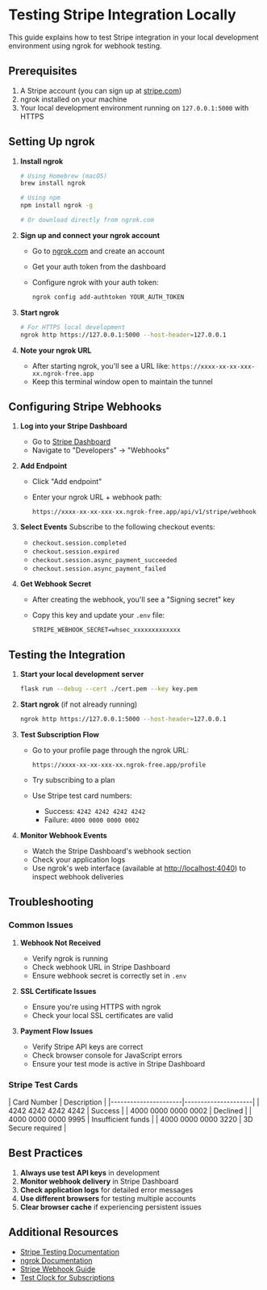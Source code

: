 # Testing Stripe Integration Locally

This guide explains how to test Stripe integration in your local development environment using ngrok
for webhook testing.

## Prerequisites

1. A Stripe account (you can sign up at [stripe.com](https://stripe.com))
1. ngrok installed on your machine
1. Your local development environment running on `127.0.0.1:5000` with HTTPS

## Setting Up ngrok

1. **Install ngrok**

   ```bash
   # Using Homebrew (macOS)
   brew install ngrok

   # Using npm
   npm install ngrok -g

   # Or download directly from ngrok.com
   ```

1. **Sign up and connect your ngrok account**

   - Go to [ngrok.com](https://ngrok.com) and create an account

   - Get your auth token from the dashboard

   - Configure ngrok with your auth token:

     ```bash
     ngrok config add-authtoken YOUR_AUTH_TOKEN
     ```

1. **Start ngrok**

   ```bash
   # For HTTPS local development
   ngrok http https://127.0.0.1:5000 --host-header=127.0.0.1
   ```

1. **Note your ngrok URL**

   - After starting ngrok, you'll see a URL like: `https://xxxx-xx-xx-xxx-xx.ngrok-free.app`
   - Keep this terminal window open to maintain the tunnel

## Configuring Stripe Webhooks

1. **Log into your Stripe Dashboard**

   - Go to [Stripe Dashboard](https://dashboard.stripe.com)
   - Navigate to "Developers" → "Webhooks"

1. **Add Endpoint**

   - Click "Add endpoint"

   - Enter your ngrok URL + webhook path:

     ```text
     https://xxxx-xx-xx-xxx-xx.ngrok-free.app/api/v1/stripe/webhook
     ```

1. **Select Events** Subscribe to the following checkout events:

   - `checkout.session.completed`
   - `checkout.session.expired`
   - `checkout.session.async_payment_succeeded`
   - `checkout.session.async_payment_failed`

1. **Get Webhook Secret**

   - After creating the webhook, you'll see a "Signing secret" key

   - Copy this key and update your `.env` file:

     ```text
     STRIPE_WEBHOOK_SECRET=whsec_xxxxxxxxxxxxx
     ```

## Testing the Integration

1. **Start your local development server**

   ```bash
   flask run --debug --cert ./cert.pem --key key.pem
   ```

1. **Start ngrok** (if not already running)

   ```bash
   ngrok http https://127.0.0.1:5000 --host-header=127.0.0.1
   ```

1. **Test Subscription Flow**

   - Go to your profile page through the ngrok URL:

     ```text
     https://xxxx-xx-xx-xxx-xx.ngrok-free.app/profile
     ```

   - Try subscribing to a plan

   - Use Stripe test card numbers:

     - Success: `4242 4242 4242 4242`
     - Failure: `4000 0000 0000 0002`

1. **Monitor Webhook Events**

   - Watch the Stripe Dashboard's webhook section
   - Check your application logs
   - Use ngrok's web interface (available at [http://localhost:4040](http://localhost:4040)) to
     inspect webhook deliveries

## Troubleshooting

### Common Issues

1. **Webhook Not Received**

   - Verify ngrok is running
   - Check webhook URL in Stripe Dashboard
   - Ensure webhook secret is correctly set in `.env`

1. **SSL Certificate Issues**

   - Ensure you're using HTTPS with ngrok
   - Check your local SSL certificates are valid

1. **Payment Flow Issues**

   - Verify Stripe API keys are correct
   - Check browser console for JavaScript errors
   - Ensure your test mode is active in Stripe Dashboard

### Stripe Test Cards

| Card Number | Description | |----------------------|---------------------| | 4242 4242 4242 4242 |
Success | | 4000 0000 0000 0002 | Declined | | 4000 0000 0000 9995 | Insufficient funds | | 4000
0000 0000 3220 | 3D Secure required |

## Best Practices

1. **Always use test API keys** in development
1. **Monitor webhook delivery** in Stripe Dashboard
1. **Check application logs** for detailed error messages
1. **Use different browsers** for testing multiple accounts
1. **Clear browser cache** if experiencing persistent issues

## Additional Resources

- [Stripe Testing Documentation](https://stripe.com/docs/testing)
- [ngrok Documentation](https://ngrok.com/docs)
- [Stripe Webhook Guide](https://stripe.com/docs/webhooks)
- [Test Clock for Subscriptions](https://stripe.com/docs/billing/testing/test-clocks)
